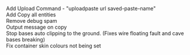 Add Upload Command - "uploadpaste url saved-paste-name"<br>
Add Copy all entities<br>
Remove debug spam<br>
Output message on copy<br>
Stop bases auto clipping to the ground. (Fixes wire floating fault and cave bases breaking)<br>
Fix container skin colours not being set<br>
